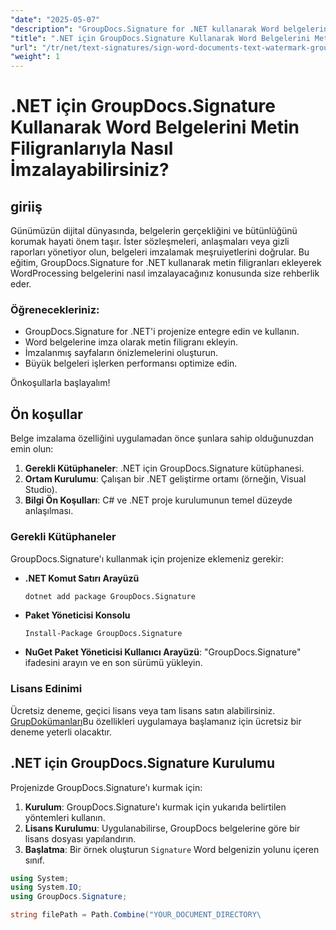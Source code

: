 ```yaml
---
"date": "2025-05-07"
"description": "GroupDocs.Signature for .NET kullanarak Word belgelerini metin filigranlarıyla nasıl imzalayacağınızı öğrenin, belge bütünlüğünü ve gerçekliğini garantileyin."
"title": ".NET için GroupDocs.Signature Kullanarak Word Belgelerini Metin Filigranlarıyla Nasıl İmzalayabilirsiniz?"
"url": "/tr/net/text-signatures/sign-word-documents-text-watermark-groupdocs-dotnet/"
"weight": 1
---
```


# .NET için GroupDocs.Signature Kullanarak Word Belgelerini Metin Filigranlarıyla Nasıl İmzalayabilirsiniz?

## giriiş
Günümüzün dijital dünyasında, belgelerin gerçekliğini ve bütünlüğünü korumak hayati önem taşır. İster sözleşmeleri, anlaşmaları veya gizli raporları yönetiyor olun, belgeleri imzalamak meşruiyetlerini doğrular. Bu eğitim, GroupDocs.Signature for .NET kullanarak metin filigranları ekleyerek WordProcessing belgelerini nasıl imzalayacağınız konusunda size rehberlik eder.

### Öğrenecekleriniz:
- GroupDocs.Signature for .NET'i projenize entegre edin ve kullanın.
- Word belgelerine imza olarak metin filigranı ekleyin.
- İmzalanmış sayfaların önizlemelerini oluşturun.
- Büyük belgeleri işlerken performansı optimize edin.

Önkoşullarla başlayalım!

## Ön koşullar
Belge imzalama özelliğini uygulamadan önce şunlara sahip olduğunuzdan emin olun:
1. **Gerekli Kütüphaneler**: .NET için GroupDocs.Signature kütüphanesi.
2. **Ortam Kurulumu**: Çalışan bir .NET geliştirme ortamı (örneğin, Visual Studio).
3. **Bilgi Ön Koşulları**: C# ve .NET proje kurulumunun temel düzeyde anlaşılması.

### Gerekli Kütüphaneler
GroupDocs.Signature'ı kullanmak için projenize eklemeniz gerekir:
- **.NET Komut Satırı Arayüzü**
  ```bash
  dotnet add package GroupDocs.Signature
  ```
- **Paket Yöneticisi Konsolu**
  ```
  Install-Package GroupDocs.Signature
  ```

- **NuGet Paket Yöneticisi Kullanıcı Arayüzü**: "GroupDocs.Signature" ifadesini arayın ve en son sürümü yükleyin.

### Lisans Edinimi
Ücretsiz deneme, geçici lisans veya tam lisans satın alabilirsiniz. [GrupDokümanları](https://purchase.groupdocs.com/buy)Bu özellikleri uygulamaya başlamanız için ücretsiz bir deneme yeterli olacaktır.

## .NET için GroupDocs.Signature Kurulumu
Projenizde GroupDocs.Signature'ı kurmak için:
1. **Kurulum**: GroupDocs.Signature'ı kurmak için yukarıda belirtilen yöntemleri kullanın.
2. **Lisans Kurulumu**: Uygulanabilirse, GroupDocs belgelerine göre bir lisans dosyası yapılandırın.
3. **Başlatma**: Bir örnek oluşturun `Signature` Word belgenizin yolunu içeren sınıf.

```csharp
using System;
using System.IO;
using GroupDocs.Signature;

string filePath = Path.Combine("YOUR_DOCUMENT_DIRECTORY\